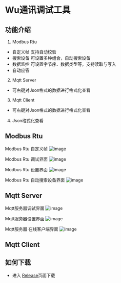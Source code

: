# Wu通讯调试工具

## 功能介绍
1. Modbus Rtu 
- 自定义帧  支持自动校验
- 搜索设备  可设置多种组合，自动搜索设备
- 数据监控  可设置字节序、数据类型等，支持读取与写入
- 自动应答  
2. Mqtt Server
- 可右键对Json格式的数据进行格式化查看
3. Mqtt Client
- 可右键对Json格式的数据进行格式化查看
4. Json格式化查看

## Modbus Rtu
Modbus Rtu 自定义帧
![image](https://github.com/Monika1313/Wu.CommTool/blob/master/Wu.CommTool/Images/About/ModbusRtu自定义帧.png)

Modbus Rtu 调试界面
![image](https://github.com/Monika1313/Wu.CommTool/blob/master/Wu.CommTool/Images/X1.png)

Modbus Rtu 设置界面
![image](https://github.com/Monika1313/Wu.CommTool/blob/master/Wu.CommTool/Images/X2.png)

Modbus Rtu 自动搜索设备界面
![image](https://github.com/Monika1313/Wu.CommTool/blob/master/Wu.CommTool/Images/X3.png)

## Mqtt Server
Mqtt服务器调试界面
![image](https://github.com/Monika1313/Wu.CommTool/blob/master/Wu.CommTool/Images/X101.png)

Mqtt服务器设置界面
![image](https://github.com/Monika1313/Wu.CommTool/blob/master/Wu.CommTool/Images/X100.png)

Mqtt服务器 在线客户端界面
![image](https://github.com/Monika1313/Wu.CommTool/blob/master/Wu.CommTool/Images/X102.png)

## Mqtt Client

## 如何下载
- 进入 [Release](https://github.com/Monika1313/Wu.CommTool/releases/tag/Latest)页面下载

